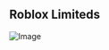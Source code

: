 ## Roblox Limiteds

![Image](https://user-images.githubusercontent.com/37746191/111686383-ab153180-8831-11eb-953f-e28678b0d1f8.png)





